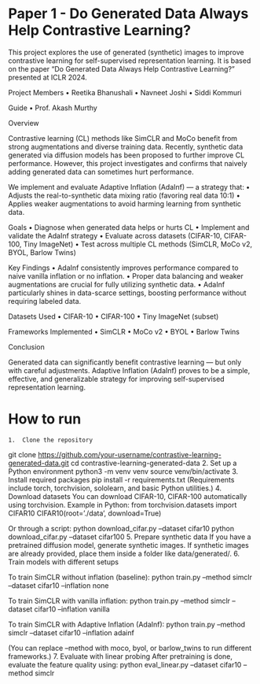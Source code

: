 # Paper 1 - Do Generated Data Always Help Contrastive Learning?

This project explores the use of generated (synthetic) images to improve contrastive learning for self-supervised representation learning. It is based on the paper “Do Generated Data Always Help Contrastive Learning?” presented at ICLR 2024.

Project Members
	•	Reetika Bhanushali
	•	Navneet Joshi
	•	Siddi Kommuri

Guide
	•	Prof. Akash Murthy

Overview

Contrastive learning (CL) methods like SimCLR and MoCo benefit from strong augmentations and diverse training data. Recently, synthetic data generated via diffusion models has been proposed to further improve CL performance. However, this project investigates and confirms that naively adding generated data can sometimes hurt performance.

We implement and evaluate Adaptive Inflation (AdaInf) — a strategy that:
	•	Adjusts the real-to-synthetic data mixing ratio (favoring real data 10:1)
	•	Applies weaker augmentations to avoid harming learning from synthetic data.

Goals
	•	Diagnose when generated data helps or hurts CL
	•	Implement and validate the AdaInf strategy
	•	Evaluate across datasets (CIFAR-10, CIFAR-100, Tiny ImageNet)
	•	Test across multiple CL methods (SimCLR, MoCo v2, BYOL, Barlow Twins)

Key Findings
	•	AdaInf consistently improves performance compared to naive vanilla inflation or no inflation.
	•	Proper data balancing and weaker augmentations are crucial for fully utilizing synthetic data.
	•	AdaInf particularly shines in data-scarce settings, boosting performance without requiring labeled data.

Datasets Used
	•	CIFAR-10
	•	CIFAR-100
	•	Tiny ImageNet (subset)

Frameworks Implemented
	•	SimCLR
	•	MoCo v2
	•	BYOL
	•	Barlow Twins

Conclusion

Generated data can significantly benefit contrastive learning — but only with careful adjustments. Adaptive Inflation (AdaInf) proves to be a simple, effective, and generalizable strategy for improving self-supervised representation learning.

# How to run

	1.	Clone the repository
git clone https://github.com/your-username/contrastive-learning-generated-data.git
cd contrastive-learning-generated-data
	2.	Set up a Python environment
python3 -m venv venv
source venv/bin/activate
	3.	Install required packages
pip install -r requirements.txt
(Requirements include torch, torchvision, sololearn, and basic Python utilities.)
	4.	Download datasets
You can download CIFAR-10, CIFAR-100 automatically using torchvision. Example in Python:
from torchvision.datasets import CIFAR10
CIFAR10(root=’./data’, download=True)

Or through a script:
python download_cifar.py –dataset cifar10
python download_cifar.py –dataset cifar100
	5.	Prepare synthetic data
If you have a pretrained diffusion model, generate synthetic images.
If synthetic images are already provided, place them inside a folder like data/generated/.
	6.	Train models with different setups

To train SimCLR without inflation (baseline):
python train.py –method simclr –dataset cifar10 –inflation none

To train SimCLR with vanilla inflation:
python train.py –method simclr –dataset cifar10 –inflation vanilla

To train SimCLR with Adaptive Inflation (AdaInf):
python train.py –method simclr –dataset cifar10 –inflation adainf

(You can replace –method with moco, byol, or barlow_twins to run different frameworks.)
	7.	Evaluate with linear probing
After pretraining is done, evaluate the feature quality using:
python eval_linear.py –dataset cifar10 –method simclr
